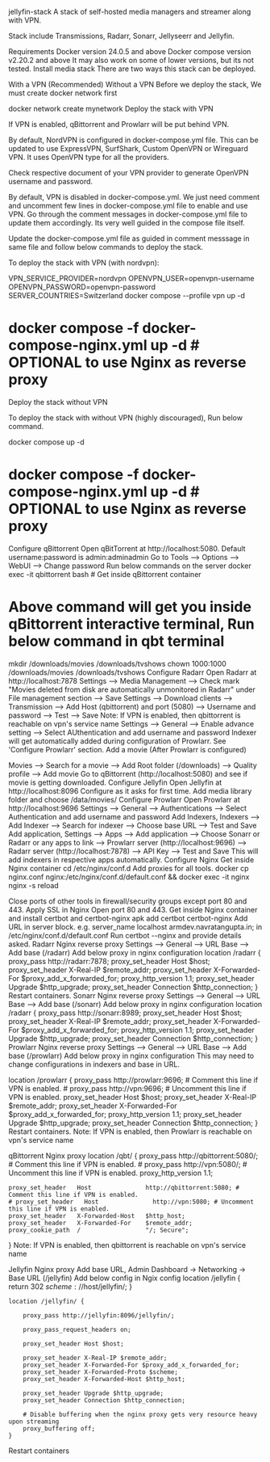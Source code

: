 jellyfin-stack
A stack of self-hosted media managers and streamer along with VPN.

Stack include Transmissions, Radarr, Sonarr, Jellyseerr and Jellyfin.

Requirements
Docker version 24.0.5 and above
Docker compose version v2.20.2 and above
It may also work on some of lower versions, but its not tested.
Install media stack
There are two ways this stack can be deployed.

With a VPN (Recommended)
Without a VPN
Before we deploy the stack, We must create docker network first

docker network create mynetwork
Deploy the stack with VPN

If VPN is enabled, qBittorrent and Prowlarr will be put behind VPN.

By default, NordVPN is configured in docker-compose.yml file. This can be updated to use ExpressVPN, SurfShark, Custom OpenVPN or Wireguard VPN. It uses OpenVPN type for all the providers.

Check respective document of your VPN provider to generate OpenVPN username and password.

By default, VPN is disabled in docker-compose.yml. We just need comment and uncomment few lines in docker-compose.yml file to enable and use VPN. Go through the comment messages in docker-compose.yml file to update them accordingly. Its very well guided in the compose file itself.

Update the docker-compose.yml file as guided in comment messsage in same file and follow below commands to deploy the stack.

To deploy the stack with VPN (with nordvpn):

VPN_SERVICE_PROVIDER=nordvpn OPENVPN_USER=openvpn-username OPENVPN_PASSWORD=openvpn-password SERVER_COUNTRIES=Switzerland docker compose --profile vpn up -d

# docker compose -f docker-compose-nginx.yml up -d # OPTIONAL to use Nginx as reverse proxy
Deploy the stack without VPN

To deploy the stack with without VPN (highly discouraged), Run below command.

docker compose up -d
# docker compose -f docker-compose-nginx.yml up -d # OPTIONAL to use Nginx as reverse proxy
Configure qBittorrent
Open qBitTorrent at http://localhost:5080. Default username:password is admin:adminadmin
Go to Tools --> Options --> WebUI --> Change password
Run below commands on the server
docker exec -it qbittorrent bash # Get inside qBittorrent container

# Above command will get you inside qBittorrent interactive terminal, Run below command in qbt terminal
mkdir /downloads/movies /downloads/tvshows
chown 1000:1000 /downloads/movies /downloads/tvshows
Configure Radarr
Open Radarr at http://localhost:7878
Settings --> Media Management --> Check mark "Movies deleted from disk are automatically unmonitored in Radarr" under File management section --> Save
Settings --> Download clients --> Transmission --> Add Host (qbittorrent) and port (5080) --> Username and password --> Test --> Save Note: If VPN is enabled, then qbittorrent is reachable on vpn's service name
Settings --> General --> Enable advance setting --> Select AUthentication and add username and password
Indexer will get automatically added during configuration of Prowlarr. See 'Configure Prowlarr' section.
Add a movie (After Prowlarr is configured)

Movies --> Search for a movie --> Add Root folder (/downloads) --> Quality profile --> Add movie
Go to qBittorrent (http://localhost:5080) and see if movie is getting downloaded.
Configure Jellyfin
Open Jellyfin at http://localhost:8096
Configure as it asks for first time.
Add media library folder and choose /data/movies/
Configure Prowlarr
Open Prowlarr at http://localhost:9696
Settings --> General --> Authentications --> Select Authentication and add username and password
Add Indexers, Indexers --> Add Indexer --> Search for indexer --> Choose base URL --> Test and Save
Add application, Settings --> Apps --> Add application --> Choose Sonarr or Radarr or any apps to link --> Prowlarr server (http://localhost:9696) --> Radarr server (http://localhost:7878) --> API Key --> Test and Save
This will add indexers in respective apps automatically.
Configure Nginx
Get inside Nginx container
cd /etc/nginx/conf.d
Add proxies for all tools.
docker cp nginx.conf nginx:/etc/nginx/conf.d/default.conf && docker exec -it nginx nginx -s reload

Close ports of other tools in firewall/security groups except port 80 and 443.
Apply SSL in Nginx
Open port 80 and 443.
Get inside Nginx container and install certbot and certbot-nginx apk add certbot certbot-nginx
Add URL in server block. e.g. server_name  localhost armdev.navratangupta.in; in /etc/nginx/conf.d/default.conf
Run certbot --nginx and provide details asked.
Radarr Nginx reverse proxy
Settings --> General --> URL Base --> Add base (/radarr)
Add below proxy in nginx configuration
location /radarr {
    proxy_pass http://radarr:7878;
    proxy_set_header Host $host;
    proxy_set_header X-Real-IP $remote_addr;
    proxy_set_header X-Forwarded-For $proxy_add_x_forwarded_for;
    proxy_http_version 1.1;
    proxy_set_header Upgrade $http_upgrade;
    proxy_set_header Connection $http_connection;
  }
Restart containers.
Sonarr Nginx reverse proxy
Settings --> General --> URL Base --> Add base (/sonarr)
Add below proxy in nginx configuration
location /radarr {
    proxy_pass http://sonarr:8989;
    proxy_set_header Host $host;
    proxy_set_header X-Real-IP $remote_addr;
    proxy_set_header X-Forwarded-For $proxy_add_x_forwarded_for;
    proxy_http_version 1.1;
    proxy_set_header Upgrade $http_upgrade;
    proxy_set_header Connection $http_connection;
  }
Prowlarr Nginx reverse proxy
Settings --> General --> URL Base --> Add base (/prowlarr)
Add below proxy in nginx configuration
This may need to change configurations in indexers and base in URL.

location /prowlarr {
    proxy_pass http://prowlarr:9696; # Comment this line if VPN is enabled.
    # proxy_pass http://vpn:9696; # Uncomment this line if VPN is enabled.
    proxy_set_header Host $host;
    proxy_set_header X-Real-IP $remote_addr;
    proxy_set_header X-Forwarded-For $proxy_add_x_forwarded_for;
    proxy_http_version 1.1;
    proxy_set_header Upgrade $http_upgrade;
    proxy_set_header Connection $http_connection;
  }
Restart containers.
Note: If VPN is enabled, then Prowlarr is reachable on vpn's service name

qBittorrent Nginx proxy
location /qbt/ {
    proxy_pass         http://qbittorrent:5080/; # Comment this line if VPN is enabled.
    # proxy_pass         http://vpn:5080/; # Uncomment this line if VPN is enabled.
    proxy_http_version 1.1;

    proxy_set_header   Host               http://qbittorrent:5080; # Comment this line if VPN is enabled.
    # proxy_set_header   Host               http://vpn:5080; # Uncomment this line if VPN is enabled.
    proxy_set_header   X-Forwarded-Host   $http_host;
    proxy_set_header   X-Forwarded-For    $remote_addr;
    proxy_cookie_path  /                  "/; Secure";
}
Note: If VPN is enabled, then qbittorrent is reachable on vpn's service name

Jellyfin Nginx proxy
Add base URL, Admin Dashboard -> Networking -> Base URL (/jellyfin)
Add below config in Ngix config
 location /jellyfin {
        return 302 $scheme://$host/jellyfin/;
    }

    location /jellyfin/ {

        proxy_pass http://jellyfin:8096/jellyfin/;

        proxy_pass_request_headers on;

        proxy_set_header Host $host;

        proxy_set_header X-Real-IP $remote_addr;
        proxy_set_header X-Forwarded-For $proxy_add_x_forwarded_for;
        proxy_set_header X-Forwarded-Proto $scheme;
        proxy_set_header X-Forwarded-Host $http_host;

        proxy_set_header Upgrade $http_upgrade;
        proxy_set_header Connection $http_connection;

        # Disable buffering when the nginx proxy gets very resource heavy upon streaming
        proxy_buffering off;
    }
Restart containers
